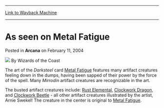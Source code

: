
---
[Link to Wayback Machine](https://web.archive.org/web/20220628180352/https://magic.wizards.com/en/articles/archive/arcana/seen-metal-fatigue-2004-02-11)

[_metadata_:author]:- "Wizards of the Coast"
[_metadata_:description]:- "The art of the Darksteel card Metal Fatigue features many artifact creatures feeling down in the dumps, having been sapped of their power by the force of the spell. Many Mirrodin artifact creatures are recognizable in the art.The busted artifact creatures include: Rust Elemental, Clockwork Dragon, and Clockwork Beetle - all other artifact creatures illustrated by the artist,"
[_metadata_:generator]:- "Drupal 7 (http://drupal.org)"
[_metadata_:node]:- "606441"
[_metadata_:publish_date]:- "2004-02-11"
[_metadata_:source]:- "div-main-content"
[_metadata_:title]:- "As seen on Metal Fatigue"
[_metadata_:wayback_capture_timestamp]:- "2022-06-28 18:03:52"
[_metadata_:wayback_raw_url]:- "https://web.archive.org/web/20220628180352id_/https://magic.wizards.com/en/articles/archive/arcana/seen-metal-fatigue-2004-02-11"
[_metadata_:wayback_url]:- "https://magic.wizards.com/en/articles/archive/arcana/seen-metal-fatigue-2004-02-11"
---


As seen on Metal Fatigue
========================



 Posted in **Arcana**
 on February 11, 2004 






![](https://media.magic.wizards.com/styles/auth_small/public/images/person/wizards_author.jpg)
By Wizards of the Coast











The art of the *Darksteel* card [Metal Fatigue](https://gatherer.wizards.com/Pages/Card/Details.aspx?name=Metal+Fatigue) features many artifact creatures feeling down in the dumps, having been sapped of their power by the force of the spell. Many *Mirrodin* artifact creatures are recognizable in the art.

The busted artifact creatures include: [Rust Elemental](https://gatherer.wizards.com/Pages/Card/Details.aspx?name=Rust+Elemental), [Clockwork Dragon](https://gatherer.wizards.com/Pages/Card/Details.aspx?name=Clockwork+Dragon), and [Clockwork Beetle](https://gatherer.wizards.com/Pages/Card/Details.aspx?name=Clockwork+Beetle) - all other artifact creatures illustrated by the artist, Arnie Swekel! The creature in the center is original to [Metal Fatigue](https://gatherer.wizards.com/Pages/Card/Details.aspx?name=Metal+Fatigue).







